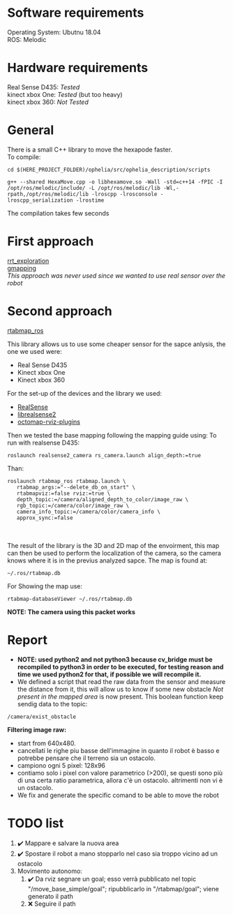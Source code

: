 # Software requirements

Operating System: Ubutnu 18.04\
ROS: Melodic

# Hardware requirements

Real Sense D435: *Tested* \
kinect xbox One: *Tested* (but too heavy)\
kinect xbox 360: *Not Tested*

# General
There is a small C++ library to move the hexapode faster.\
To compile:
```
cd $(HERE_PROJECT_FOLDER)/ophelia/src/ophelia_description/scripts

g++ --shared HexaMove.cpp -o libhexamove.so -Wall -std=c++14 -fPIC -I /opt/ros/melodic/include/ -L /opt/ros/melodic/lib -Wl,-rpath,/opt/ros/melodic/lib -lroscpp -lrosconsole -lroscpp_serialization -lrostime
```
The compilation takes few seconds

# First approach

[rrt_exploration](http://wiki.ros.org/rrt_exploration)\
[gmapping](http://wiki.ros.org/gmapping)\
*This approach was never used since we wanted to use real sensor over the robot*

# Second approach

[rtabmap_ros](http://wiki.ros.org/rtabmap_ros/Tutorials/HandHeldMapping)

This library allows us to use some cheaper sensor for the sapce anlysis, the one we used were:
- Real Sense D435
- Kinect xbox One
- Kinect xbox 360

For the set-up of the devices and the library we used:
- [RealSense](http://wiki.ros.org/RealSense)
- [librealsense2](http://wiki.ros.org/librealsense2)
- [octomap-rviz-plugins](http://wiki.ros.org/octomap_rviz_plugins)

Then we tested the base mapping following the mapping guide using:
To run with realsense D435:
```
roslaunch realsense2_camera rs_camera.launch align_depth:=true
```
Than:
```
roslaunch rtabmap_ros rtabmap.launch \
   rtabmap_args:="--delete_db_on_start" \
   rtabmapviz:=false rviz:=true \
   depth_topic:=/camera/aligned_depth_to_color/image_raw \
   rgb_topic:=/camera/color/image_raw \
   camera_info_topic:=/camera/color/camera_info \
   approx_sync:=false
```
\
\
The result of the library is the 3D and 2D map of the envoirment, this map can then be used to perform the localization of the camera, so the camera knows where it is in the previus analyzed sapce. The map is found at:

```
~/.ros/rtabmap.db
```
For Showing the map use:
```
rtabmap-databaseViewer ~/.ros/rtabmap.db
```
**NOTE: The camera using this packet works**

# Report

* **NOTE: used python2 and not python3 because cv_bridge must be recompiled to python3 in order to be executed, for testing reason and time we used python2 for that, if possible we will recompile it.**
* We defined a script that read the raw data from the sensor and measure the distance from it, this will allow us to know if some new obstacle *Not present in the mapped area* is now present. This boolean function keep sendig data to the topic:
```
/camera/exist_obstacle
```

**Filtering image raw:**
* start from 640x480.
* cancellati le righe piu basse dell'immagine in quanto il robot è basso e potrebbe pensare che il terreno sia un ostacolo.
* campiono ogni 5 pixel: 128x96
* contiamo solo i pixel con valore parametrico (>200), se questi sono più di una certa ratio parametrica, allora c'è un ostacolo.
altrimenti non vi è un ostacolo.
* We fix and generate the specific comand to be able to move the robot

# TODO list

1. :heavy_check_mark: Mappare e salvare la nuova area
2. :heavy_check_mark: Spostare il robot a mano stopparlo nel caso sia troppo vicino ad un ostacolo
3. Movimento autonomo:
   1. :heavy_check_mark: Da rviz segnare un goal; esso verrà pubblicato nel topic "/move_base_simple/goal"; ripubblicarlo in "/rtabmap/goal"; viene generato il path
   2. :x: Seguire il path   
